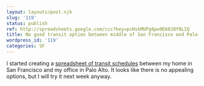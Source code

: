 ```yaml
---
layout: layouts/post.njk
slug: '119'
status: publish
ref: http://spreadsheets.google.com/ccc?key=pcHskMUPg8pw9E60J8f8LIQ
title: No good transit option between middle of San Francisco and Palo Alto foothills
wordpress_id: '119'
categories: SF
---
```


I started creating a [spreadsheet of transit schedules](http://spreadsheets.google.com/ccc?key=pcHskMUPg8pw9E60J8f8LIQ) between my home in San Francisco and my office in Palo Alto.  It looks like there is no appealing options, but I will try it next week anyway.

